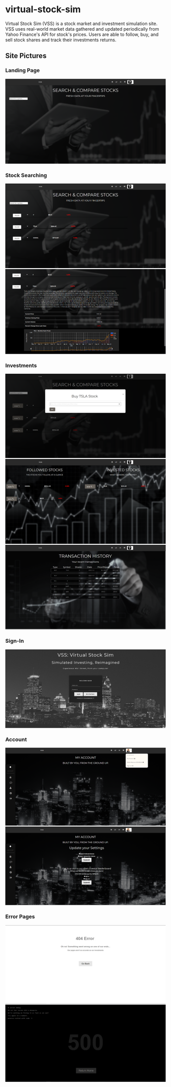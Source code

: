 # virtual-stock-sim
Virtual Stock Sim (VSS) is a stock market and investment simulation site.  
VSS uses real-world market data gathered and updated periodically from Yahoo Finance's API for stock's prices. 
Users are able to follow, buy, and sell stock shares and track their investments returns.  

## Site Pictures
### Landing Page
![Landing Page](readme_imgs/landing_page.png)
### Stock Searching
![Stock Search Results](readme_imgs/stock_search1.png)
![Stock Search Result Expandeded](readme_imgs/stock_search2.png)
### Investments
![Buying Shares](readme_imgs/buy_stock.png)
![Current Investments](readme_imgs/invested_page.png)
![Transaction History](readme_imgs/transaction_history.png)
### Sign-In
![Sign-In](readme_imgs/signin_page.png)
### Account
![Account Page](readme_imgs/account.png)
![Account Settings](readme_imgs/account_settings.png)
### Error Pages
![400](readme_imgs/400.png)
![500](readme_imgs/500.png)
